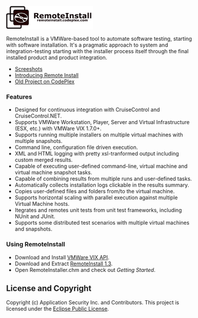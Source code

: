 ![](Documentation/Images/Logo.gif)

RemoteInstall is a VMWare-based tool to automate software testing, starting with software installation. It's a pragmatic approach to system and integration-testing starting with the installer process itself through the final installed product and product integration.

* [Screeshots](Screenshots/README.md)
* [Introducing Remote Install](http://www.slideshare.net/dblockdotorg/introducing-remote-install-framework)
* [Old Project on CodePlex](http://remoteinstall.codeplex.com/)

### Features

* Designed for continuous integration with CruiseControl and CruiseControl.NET.
* Supports VMWare Workstation, Player, Server and Virtual Infrastructure (ESX, etc.) with VMWare VIX 1.7.0+.
* Supports running multiple installers on multiple virtual machines with multiple snapshots.
* Command line, configuration file driven execution.
* XML and HTML logging with pretty xsl-tranformed output including custom merged results.
* Capable of executing user-defined command-line, virtual machine and virtual machine snapshot tasks.
* Capable of combining results from multiple runs and user-defined tasks.
* Automatically collects installation logs clickable in the results summary.
* Copies user-defined files and folders from/to the virtual machine.
* Supports horizontal scaling with parallel execution against multiple Virtual Machine hosts.
* Itegrates and remotes unit tests from unit test frameworks, including NUnit and JUnit.
* Supports some distributed test scenarios with multiple virtual machines and snapshots.

### Using RemoteInstall

* Download and Install [VMWare VIX API](http://www.vmware.com/support/developer/vix-api/).
* Download and Extract [RemoteInstall 1.3](http://code.dblock.org/downloads/remoteinstall/RemoteInstall.1.3.zip). 
* Open RemoteInstaller.chm and check out *Getting Started*.

License and Copyright
---------------------

Copyright (c) Application Security Inc. and Contributors.
This project is licensed under the [Eclipse Public License](LICENSE).

